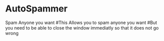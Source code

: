 # AutoSpammer
Spam Anyone you want
#This Allows you to spam anyone you want
#But you need to be able to close the window immediatly so that it does not go wrong
